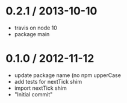 
0.2.1 / 2013-10-10 
==================

 * travis on node 10
 * package main

0.1.0 / 2012-11-12 
==================

  * update package name (no npm upperCase
  * add tests for nextTick shim
  * import nextTick shim
  * "Initial commit"
